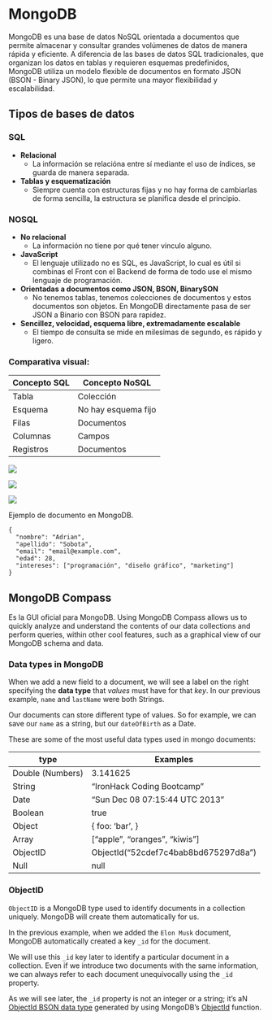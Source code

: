 # MongoDB

MongoDB es una base de datos NoSQL orientada a documentos que permite almacenar y consultar grandes volúmenes de datos de manera rápida y eficiente. A diferencia de las bases de datos SQL tradicionales, que organizan los datos en tablas y requieren esquemas predefinidos, MongoDB utiliza un modelo flexible de documentos en formato JSON (BSON - Binary JSON), lo que permite una mayor flexibilidad y escalabilidad.

## Tipos de bases de datos
### SQL

- **Relacional**
  - La información se relacióna entre sí mediante el uso de índices, se guarda de manera separada.
- **Tablas y esquematización** 
  - Siempre cuenta con estructuras fijas y no hay forma de cambiarlas de forma sencilla, la estructura se planifica desde el principio.

### NOSQL

- **No relacional**
  - La información no tiene por qué tener vinculo alguno.
- **JavaScript**
  - El lenguaje utilizado no es SQL, es JavaScript, lo cual es útil si combinas el Front con el Backend de forma de todo use el mismo lenguaje de programación.
- **Orientadas a documentos como JSON, BSON, BinarySON**
  - No tenemos tablas, tenemos colecciones de documentos y estos documentos son objetos. En MongoDB directamente pasa de ser JSON a Binario con BSON para rapidez.
- **Sencillez, velocidad, esquema libre, extremadamente escalable**
  - El tiempo de consulta se mide en milesimas de segundo, es rápido y ligero.

### Comparativa visual:

| Concepto SQL | Concepto NoSQL      |
| ------------ | ------------------- |
| Tabla        | Colección           |
| Esquema      | No hay esquema fijo |
| Filas        | Documentos          |
| Columnas     | Campos              |
| Registros    | Documentos          |

![](https://media.cleanshot.cloud/media/38290/NvWyxia2vYtv3cXgLpEdBGIUtCi4EE39Bxdpng7l.jpeg?Expires=1719093293&Signature=K91iKpnOuALhrhB5xuDUW4qKLczD8AQ5TqZ2156tK8gObnbEjr9b0P5UeFA~yZl1oSR~gHYbF3LZZJQ15Ka~6eWItyTuMxz1F7yZ4--l9q5riwqNAQq83WnLAfBZDcnM0jTdeksJFGOGz5qEHaY4yats3YHdnEXistktIDUUiz693XAUEZAiF~oTRVWyuLokNhSWHfeTRfnferUBp~jncdyzSYZCz0Rnu6fCu0X3vtU~CrXaplcGXWEvoL41csBvOOacCDgrXqubdS2-0bJEkS1S9L6DlMbziQwrUauox1SJbvUihFkL431ko7y0R9A86rftgpBLw7m9F3y4MY3jKQ__&Key-Pair-Id=K269JMAT9ZF4GZ)

![](https://media.cleanshot.cloud/media/38290/xjdIozZFn8v0H8KaAoZCWFlTqshzz76oETqyvsma.jpeg?Expires=1719093325&Signature=j98LvO9myFlKnRjEEoz65E3Av9fcrhFyRvEYmfpwts5N9hCCHPdk0U9CnVhzepQZ9ZG7fK8FzR~sunlRVD7ECYFYsmRWBkpvtNQ0fTQaREnWXhqleaLFGAzBcTBrfBrZ02us5oOtT61YTFAeJnVdAx2I7JyeMaNduX2DSjSbaTeDgTW9sN7TfMsSbi6TmEm7fmeU5ODjYCiHe~VAKECMGg952-ukTh2cDScUqsdfFY28huTFCDWfdzLICnQQLxVQhKLqxOn7rWOo~e~yj-3eu4oOrfJJIwSgIkuAMoYcCo1jpuRRVXwVRWbPu~tgwYoEroPdgMSIJSRePUvdLDJlrg__&Key-Pair-Id=K269JMAT9ZF4GZ)

![](https://media.cleanshot.cloud/media/38290/H1CDWApeGgXdnSgQVUY0GpPRiBTntZWXYTvrGsS3.jpeg?Expires=1719093357&Signature=XF~FoWlxfn~BAnnmXjI2u9~cjjelmxyQBw8ZRN3Hs9tl2LTZXR5uYuiSFz8AjLYnNVpdbGVhJSipCiOtCj99btRfqorD39IFRtPA76ce17URRTfKmkSIiEonx-fOE4dTn6wvIDzrL8qk6ci0k7X6j4Q9jGyC5aCYK8pn3OZod6tQ0mg-Sf~jijjsQdaIxS5aZeKLAVH3-MJHLs4yvQZSpdfsm8R80b2RSfruSHMt4b634HMeUB5wxi60qqTHUAqYSr5NkXs9Z8zg9ZszwyePBmUzQFUGM08y7vFpC5vtDoXwjNCyzE~jGo0r3Azs62g9MqjuMBdNGgx5W64cdZMh9A__&Key-Pair-Id=K269JMAT9ZF4GZ)

Ejemplo de documento en MongoDB.

```
{
  "nombre": "Adrian",
  "apellido": "Sobota",
  "email": "email@example.com",
  "edad": 28,
  "intereses": ["programación", "diseño gráfico", "marketing"]
}
```

## MongoDB Compass

Es la GUI oficial para MongoDB. Using MongoDB Compass allows us to quickly analyze and understand the contents of our data collections and perform queries, within other cool features, such as a graphical view of our MongoDB schema and data.

### Data types in MongoDB

When we add a new field to a document, we will see a label on the right specifying the **data type** that *values* must have for that *key*. In our previous example, `name` and `lastName` were both Strings.

Our documents can store different type of values. So for example, we can save our `name` as a string, but our `dateOfBirth` as a Date.

These are some of the most useful data types used in mongo documents:

| type             | Examples                             |
| ---------------- | ------------------------------------ |
| Double (Numbers) | 3.141625                             |
| String           | “IronHack Coding Bootcamp”           |
| Date             | “Sun Dec 08 07:15:44 UTC 2013”       |
| Boolean          | true                                 |
| Object           | { foo: ‘bar’, }                      |
| Array            | [“apple”, “oranges”, “kiwis”]        |
| ObjectID         | ObjectId(“52cdef7c4bab8bd675297d8a”) |
| Null             | null                                 |

### ObjectID

`ObjectID` is a MongoDB type used to identify documents in a collection uniquely. MongoDB will create them automatically for us.

In the previous example, when we added the `Elon Musk` document, MongoDB automatically created a key `_id` for the document.

We will use this `_id` key later to identify a particular document in a collection. Even if we introduce two documents with the same information, we can always refer to each document unequivocally using the `_id` property.

As we will see later, the `_id` property is not an integer or a string; it’s aN [ObjectId BSON data type](https://docs.mongodb.com/v3.2/reference/bson-types/#objectid) generated by using MongoDB’s [ObjectId](https://docs.mongodb.com/v3.2/reference/method/ObjectId/) function.
